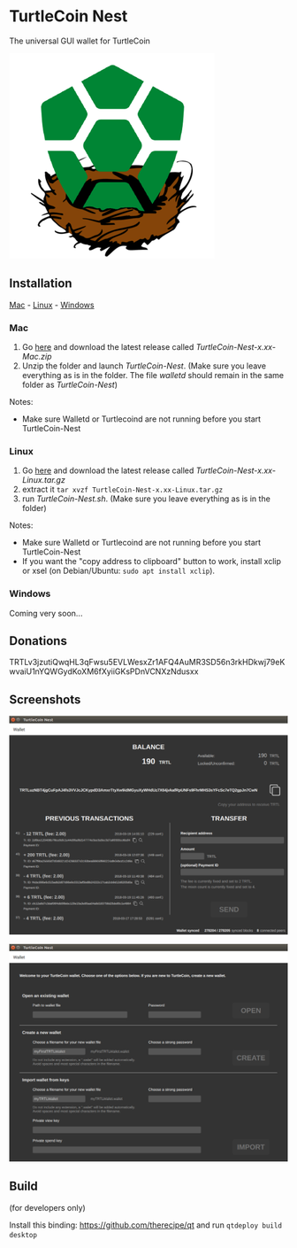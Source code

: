 # TurtleCoin Nest

The universal GUI wallet for TurtleCoin

![Logo](/turtlecoinnestlogo.png)

## Installation

[Mac](#mac) - [Linux](#linux) - [Windows](#windows)

### Mac

1. Go [here](https://github.com/woodyjon/TurtleCoin-Nest/releases) and download the latest release called *TurtleCoin-Nest-x.xx-Mac.zip*
2. Unzip the folder and launch *TurtleCoin-Nest*. (Make sure you leave everything as is in the folder. The file *walletd* should remain in the same folder as *TurtleCoin-Nest*)

Notes:

* Make sure Walletd or Turtlecoind are not running before you start TurtleCoin-Nest

### Linux

1. Go [here](https://github.com/woodyjon/TurtleCoin-Nest/releases) and download the latest release called *TurtleCoin-Nest-x.xx-Linux.tar.gz*
2. extract it
`tar xvzf TurtleCoin-Nest-x.xx-Linux.tar.gz`
3. run *TurtleCoin-Nest.sh*. (Make sure you leave everything as is in the folder)

Notes:

* Make sure Walletd or Turtlecoind are not running before you start TurtleCoin-Nest
* If you want the "copy address to clipboard" button to work, install xclip or xsel (on Debian/Ubuntu: `sudo apt install xclip`).

### Windows

Coming very soon...

## Donations

TRTLv3jzutiQwqHL3qFwsu5EVLWesxZr1AFQ4AuMR3SD56n3rkHDkwj79eKwvaiU1nYQWGydKoXM6fXyiiGKsPDnVCNXzNdusxx

## Screenshots

![Main Screen](/Screenshots/MainScreen.png)

![Open Wallet](/Screenshots/OpenWallet.png)

## Build

(for developers only)

Install this binding: https://github.com/therecipe/qt and run `qtdeploy build desktop`
